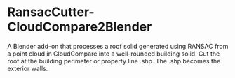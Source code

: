 # RansacCutter-CloudCompare2Blender
A Blender add-on that processes a roof solid generated using RANSAC from a point cloud in CloudCompare into a well-rounded building solid. Cut the roof at the building perimeter or property line .shp. The .shp becomes the exterior walls.
